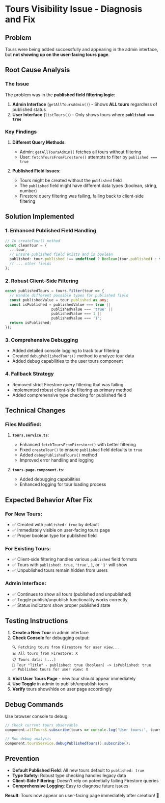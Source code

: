 # Tours Visibility Issue - Diagnosis and Fix

## Problem
Tours were being added successfully and appearing in the admin interface, but **not showing up on the user-facing tours page**.

## Root Cause Analysis

### The Issue
The problem was in the **published field filtering logic**:

1. **Admin Interface** (`getAllToursAdmin()`) - Shows **ALL tours** regardless of published status
2. **User Interface** (`listTours()`) - Only shows tours where **`published === true`**

### Key Findings

1. **Different Query Methods**:
   - Admin: `getAllToursAdmin()` fetches all tours without filtering
   - User: `fetchToursFromFirestore()` attempts to filter by `published === true`

2. **Published Field Issues**:
   - Tours might be created without the `published` field
   - The `published` field might have different data types (boolean, string, number)
   - Firestore query filtering was failing, falling back to client-side filtering

## Solution Implemented

### 1. **Enhanced Published Field Handling**
```typescript
// In createTour() method
const cleanTour = {
  ...tour,
  // Ensure published field exists and is boolean
  published: tour.published !== undefined ? Boolean(tour.published) : true,
  // ... other fields
};
```

### 2. **Robust Client-Side Filtering** 
```typescript
const publishedTours = tours.filter(tour => {
  // Handle different possible types for published field
  const publishedValue = tour.published as any;
  const isPublished = publishedValue === true || 
                     publishedValue === 'true' || 
                     publishedValue === 1 || 
                     publishedValue === '1';
  return isPublished;
});
```

### 3. **Comprehensive Debugging**
- Added detailed console logging to track tour filtering
- Created `debugPublishedTours()` method to analyze tour data
- Added debug capabilities to the user tours component

### 4. **Fallback Strategy**
- Removed strict Firestore query filtering that was failing
- Implemented robust client-side filtering as primary method
- Added comprehensive type checking for published field

## Technical Changes

### Files Modified:
1. **`tours.service.ts`**:
   - Enhanced `fetchToursFromFirestore()` with better filtering
   - Fixed `createTour()` to ensure `published` field defaults to `true`
   - Added `debugPublishedTours()` method
   - Improved error handling and logging

2. **`tours-page.component.ts`**:
   - Added debugging capabilities
   - Enhanced logging for tour loading process

## Expected Behavior After Fix

### For New Tours:
- ✅ Created with `published: true` by default
- ✅ Immediately visible on user-facing tours page
- ✅ Proper boolean type for published field

### For Existing Tours:
- ✅ Client-side filtering handles various `published` field formats
- ✅ Tours with `published: true`, `'true'`, `1`, or `'1'` will show
- ✅ Unpublished tours remain hidden from users

### Admin Interface:
- ✅ Continues to show all tours (published and unpublished)
- ✅ Toggle publish/unpublish functionality works correctly
- ✅ Status indicators show proper published state

## Testing Instructions

1. **Create a New Tour** in admin interface
2. **Check Console** for debugging output:
   ```
   🔍 Fetching tours from Firestore for user view...
   📊 All tours from Firestore: X
   📋 Tours data: [...]
   📖 Tour "Title" - published: true (boolean) -> isPublished: true
   ✅ Published tours for user view: X
   ```
3. **Visit User Tours Page** - new tour should appear immediately
4. **Use Toggle** in admin to publish/unpublish tours
5. **Verify** tours show/hide on user page accordingly

## Debug Commands

Use browser console to debug:
```javascript
// Check current tours observable
component.allTours$.subscribe(tours => console.log('User tours:', tours));

// Run debug analysis  
component.toursService.debugPublishedTours().subscribe();
```

## Prevention

- **Default Published Field**: All new tours default to `published: true`
- **Type Safety**: Robust type checking handles legacy data
- **Client-Side Filtering**: Doesn't rely on potentially failing Firestore queries
- **Comprehensive Logging**: Easy to diagnose future issues

**Result**: Tours now appear on user-facing page immediately after creation! 🎉
